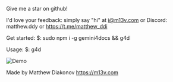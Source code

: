 Give me a star on github!

I'd love your feedback: simply say "hi" at i@m13v.com or Discord: matthew.ddy or https://t.me/matthew_ddi

Get started:
$: sudo npm i -g gemini4docs && g4d

Usage:
$: g4d

![Demo](images/demo_quick.gif)

Made by Matthew Diakonov
https://m13v.com